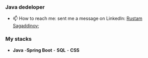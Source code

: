 ### Java dedeloper

- 📫 How to reach me: sent me a message on LinkedIn: [Rustam Sagaddinov](https://www.linkedin.com/in/rustam-sagaddinov);

### My stacks

- **Java** -**Spring Boot** - **SQL** - **CSS**

